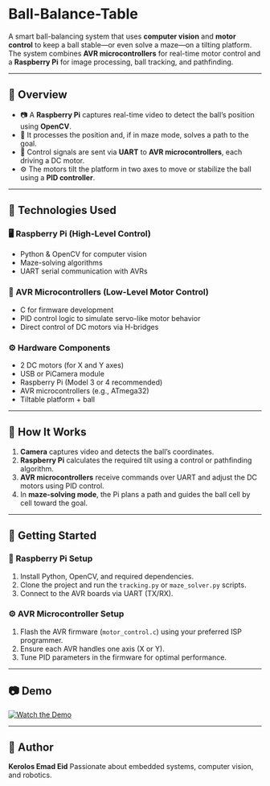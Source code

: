 # Ball-Balance-Table

A smart ball-balancing system that uses **computer vision** and **motor control** to keep a ball stable—or even solve a maze—on a tilting platform. The system combines **AVR microcontrollers** for real-time motor control and a **Raspberry Pi** for image processing, ball tracking, and pathfinding.

---

## 🧠 Overview

* 📷 A **Raspberry Pi** captures real-time video to detect the ball’s position using **OpenCV**.
* 🧭 It processes the position and, if in maze mode, solves a path to the goal.
* 🔁 Control signals are sent via **UART** to **AVR microcontrollers**, each driving a DC motor.
* ⚙️ The motors tilt the platform in two axes to move or stabilize the ball using a **PID controller**.

---

## 🧰 Technologies Used

### 🖥️ Raspberry Pi (High-Level Control)

* Python & OpenCV for computer vision
* Maze-solving algorithms
* UART serial communication with AVRs

### 🔧 AVR Microcontrollers (Low-Level Motor Control)

* C for firmware development
* PID control logic to simulate servo-like motor behavior
* Direct control of DC motors via H-bridges

### ⚙️ Hardware Components

* 2 DC motors (for X and Y axes)
* USB or PiCamera module
* Raspberry Pi (Model 3 or 4 recommended)
* AVR microcontrollers (e.g., ATmega32)
* Tiltable platform + ball

---

## 🎥 How It Works

1. **Camera** captures video and detects the ball’s coordinates.
2. **Raspberry Pi** calculates the required tilt using a control or pathfinding algorithm.
3. **AVR microcontrollers** receive commands over UART and adjust the DC motors using PID control.
4. In **maze-solving mode**, the Pi plans a path and guides the ball cell by cell toward the goal.

---

## 🚀 Getting Started

### 🔌 Raspberry Pi Setup

1. Install Python, OpenCV, and required dependencies.
2. Clone the project and run the `tracking.py` or `maze_solver.py` scripts.
3. Connect to the AVR boards via UART (TX/RX).

### ⚙️ AVR Microcontroller Setup

1. Flash the AVR firmware (`motor_control.c`) using your preferred ISP programmer.
2. Ensure each AVR handles one axis (X or Y).
3. Tune PID parameters in the firmware for optimal performance.

---

## 📷 Demo

[![Watch the Demo](https://img.youtube.com/vi/VCe8QrZcQyY/0.jpg)](https://youtu.be/VCe8QrZcQyY)


---

## 👤 Author

**Kerolos Emad Eid**
Passionate about embedded systems, computer vision, and robotics.

